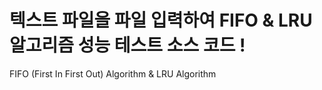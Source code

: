 # 텍스트 파일을 파일 입력하여 FIFO & LRU 알고리즘 성능 테스트 소스 코드 !
FIFO (First In First Out) Algorithm &amp; LRU Algorithm
